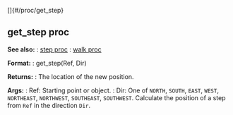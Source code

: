 []{#/proc/get_step}
  ## get_step proc
  **See also:**
  :   [step proc](ref/proc/step)
  :   [walk proc](ref/proc/walk)
  <!-- -->
  **Format:**
  :   get_step(Ref, Dir)
  <!-- -->
  **Returns:**
  :   The location of the new position.
  <!-- -->
  **Args:**
  :   Ref: Starting point or object.
  :   Dir: One of `NORTH`, `SOUTH`, `EAST`, `WEST`, `NORTHEAST`,
      `NORTHWEST`, `SOUTHEAST`, `SOUTHWEST`.
  Calculate the position of a step from `Ref` in the direction `Dir`.